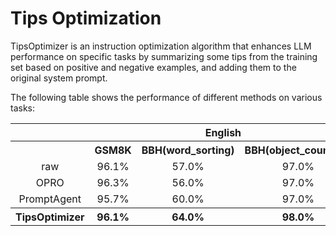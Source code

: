 # Tips Optimization

TipsOptimizer is an instruction optimization algorithm that enhances LLM performance on specific tasks by summarizing some tips from the training set based on positive and negative examples, 
and adding them to the original system prompt.

The following table shows the performance of different methods on various tasks:

<table>
    <tr>
        <th></th>
        <th colspan="3">English</th>
        <th colspan="3">Chinese</th>
    <tr>
    <tr>
        <th></th>
        <th>GSM8K</th>
        <th>BBH(word_sorting)</th>
        <th>BBH(object_counting)</th>
        <th>THUNews</th>
        <th>CMMLU(nutrition)</th>
        <th>CMMLU(college_medical_statistics)</th>
    <tr>
    <tr>
        <td style="text-align:center">raw</td>
        <td style="text-align:center">96.1%</td>
        <td style="text-align:center">57.0%</td>
        <td style="text-align:center">97.0%</td>
        <td style="text-align:center">85.0%</td>
        <td style="text-align:center">93.2%</td>
        <td style="text-align:center">73.6%</td>
    <tr>
    <tr>
        <td style="text-align:center">OPRO</td>
        <td style="text-align:center">96.3%</td>
        <td style="text-align:center">56.0%</td>
        <td style="text-align:center">97.0%</td>
        <td style="text-align:center">84.0%</td>
        <td style="text-align:center">90.4%</td>
        <td style="text-align:center">75.5%</td>
    <tr>
    <tr>
        <td style="text-align:center">PromptAgent</td>
        <td style="text-align:center">95.7%</td>
        <td style="text-align:center">60.0%</td>
        <td style="text-align:center">97.0%</td>
        <td style="text-align:center">80.8%</td>
        <td style="text-align:center">95.9%</td>
        <td style="text-align:center">71.7%</td>
    <tr>
    <tr>
        <th style="text-align:center">TipsOptimizer</th>
        <th style="text-align:center">96.1%</th>
        <th style="text-align:center">64.0%</th>
        <th style="text-align:center">98.0%</th>
        <th style="text-align:center">90.0%</th>
        <th style="text-align:center">95.9%</th>
        <th style="text-align:center">83.0%</th>
    <tr>
</table>